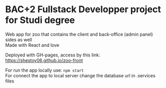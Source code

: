 # BAC+2 Fullstack Developper project for Studi degree

Web app for zoo that contains the client and back-office (admin panel) sides as well <br>
Made with React and love

Deployed with GH-pages, access by this link: https://shestoy06.github.io/zoo-front

For run the app locally use: <code>npm start</code>  
For connect the app to local server change the database url in .services files
